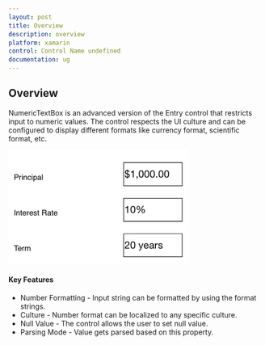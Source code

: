 ```yaml
---
layout: post
title: Overview
description: overview
platform: xamarin
control: Control Name undefined
documentation: ug
---
```


## Overview

NumericTextBox is an advanced version of the Entry control that restricts input to numeric values. The control respects the UI culture and can be configured to display different formats like currency format, scientific format, etc.

![](Overview_images/Overview_img1.png)



#### Key Features

* Number Formatting - Input string can be formatted by using the format strings. 
* Culture - Number format can be localized to any specific culture.
* Null Value - The control allows the user to set null value.	
* Parsing Mode - Value gets parsed based on this property.
